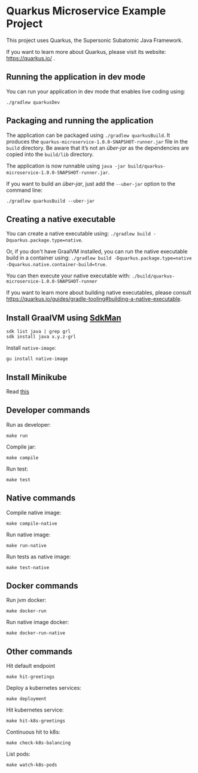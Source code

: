 # Quarkus Microservice Example Project

This project uses Quarkus, the Supersonic Subatomic Java Framework.

If you want to learn more about Quarkus, please visit its website: https://quarkus.io/ .

## Running the application in dev mode

You can run your application in dev mode that enables live coding using:
```
./gradlew quarkusDev
```

## Packaging and running the application

The application can be packaged using `./gradlew quarkusBuild`.
It produces the `quarkus-microservice-1.0.0-SNAPSHOT-runner.jar` file in the `build` directory.
Be aware that it’s not an _über-jar_ as the dependencies are copied into the `build/lib` directory.

The application is now runnable using `java -jar build/quarkus-microservice-1.0.0-SNAPSHOT-runner.jar`.

If you want to build an _über-jar_, just add the `--uber-jar` option to the command line:
```
./gradlew quarkusBuild --uber-jar
```

## Creating a native executable

You can create a native executable using: `./gradlew build -Dquarkus.package.type=native`.

Or, if you don't have GraalVM installed, you can run the native executable build in a container using: `./gradlew build -Dquarkus.package.type=native -Dquarkus.native.container-build=true`.

You can then execute your native executable with: `./build/quarkus-microservice-1.0.0-SNAPSHOT-runner`

If you want to learn more about building native executables, please consult https://quarkus.io/guides/gradle-tooling#building-a-native-executable.

## Install GraalVM using [SdkMan](https://sdkman.io/)

```
sdk list java | grep grl
sdk install java x.y.z-grl
```

Install `native-image`:
```
gu install native-image
```

## Install Minikube 

Read [this](https://minikube.sigs.k8s.io/docs/start/)

## Developer commands

Run as developer:
```
make run
```

Compile jar:
```
make compile
```

Run test:
```
make test
```

## Native commands

Compile native image:
```
make compile-native
```

Run native image:
```
make run-native
```

Run tests as native image:
```
make test-native
```

## Docker commands

Run jvm docker:
```
make docker-run
```

Run native image docker:
```
make docker-run-native
```

## Other commands

Hit default endpoint
```
make hit-greetings
```

Deploy a kubernetes services:
```
make deployment
```

Hit kubernetes service:
```
make hit-k8s-greetings
```

Continuous hit to k8s:
```
make check-k8s-balancing
```

List pods:
```
make watch-k8s-pods 
```